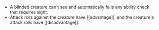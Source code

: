 - A blinded creature can't see and automatically fails any ability check that requires sight.
- Attack rolls against the creature have [[advantage]], and the creature's attack rolls have [[disadvantage]].